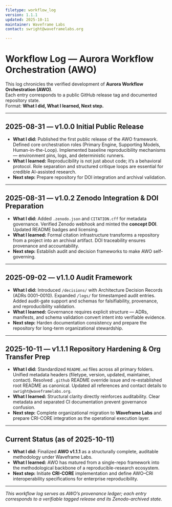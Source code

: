 ```yaml
---
filetype: workflow_log
version: 1.1.1
updated: 2025-10-11
maintainer: Waveframe Labs
contact: swright@waveframelabs.org

---
```


# Workflow Log — Aurora Workflow Orchestration (AWO)

This log chronicles the verified development of **Aurora Workflow Orchestration (AWO)**.  
Each entry corresponds to a public GitHub release tag and documented repository state.  
Format: **What I did, What I learned, Next step.**

---

## 2025-08-31 — v1.0.0 Initial Public Release
- **What I did:** Published the first public release of the AWO framework. Defined core orchestration roles (Primary Engine, Supporting Models, Human-in-the-Loop). Implemented baseline reproducibility mechanisms — environment pins, logs, and deterministic runners.  
- **What I learned:** Reproducibility is not just about code; it’s a behavioral protocol. Role separation and structured critique loops are essential for credible AI-assisted research.  
- **Next step:** Prepare repository for DOI integration and archival validation.

---

## 2025-08-31 — v1.0.2 Zenodo Integration & DOI Preparation
- **What I did:** Added `.zenodo.json` and `CITATION.cff` for metadata governance. Verified Zenodo webhook and minted the **concept DOI**. Updated README badges and licensing.  
- **What I learned:** Formal citation infrastructure transforms a repository from a project into an archival artifact. DOI traceability ensures provenance and accountability.  
- **Next step:** Establish audit and decision frameworks to make AWO self-governing.

---

## 2025-09-02 — v1.1.0 Audit Framework
- **What I did:** Introduced `/decisions/` with Architecture Decision Records (ADRs 0001–0010). Expanded `/logs/` for timestamped audit entries. Added audit-gate support and schemas for falsifiability, provenance, and reproducibility validation.  
- **What I learned:** Governance requires explicit structure — ADRs, manifests, and schema validation convert intent into verifiable evidence.  
- **Next step:** Harden documentation consistency and prepare the repository for long-term organizational stewardship.

---

## 2025-10-11 — v1.1.1 Repository Hardening & Org Transfer Prep
- **What I did:** Standardized `README.md` files across all primary folders. Unified metadata headers (filetype, version, updated, maintainer, contact). Resolved `.github` README override issue and re-established root README as canonical. Updated all references and contact details to `swright@waveframelabs.org`.  
- **What I learned:** Structural clarity directly reinforces auditability. Clear metadata and separated CI documentation prevent governance confusion.  
- **Next step:** Complete organizational migration to **Waveframe Labs** and prepare CRI-CORE integration as the operational execution layer.

---

## Current Status (as of 2025-10-11)
- **What I did:** Finalized **AWO v1.1.1** as a structurally complete, auditable methodology under Waveframe Labs.  
- **What I learned:** AWO has matured from a single-repo framework into the methodological backbone of a reproducible-research ecosystem.  
- **Next step:** Initiate **CRI-CORE** implementation and define AWO–CRI interoperability specifications for enterprise reproducibility.

---

*This workflow log serves as AWO’s provenance ledger; each entry corresponds to a verifiable tagged release and its Zenodo-archived state.*

